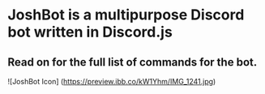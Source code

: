 # JoshBot is a multipurpose Discord bot written in Discord.js
## Read on for the full list of commands for the bot.
![JoshBot Icon]
(https://preview.ibb.co/kW1Yhm/IMG_1241.jpg)
